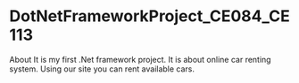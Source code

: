 # DotNetFrameworkProject_CE084_CE113
About It is my first .Net framework project. It is about online car renting system. Using our site you can rent available cars.
